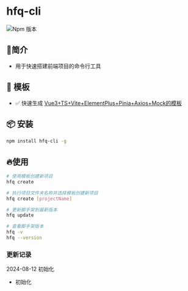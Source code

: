 #  hfq-cli
![Npm 版本](https://img.shields.io/badge/hfq-cli_v0.0.1-blue)

## 📖简介
- 用于快速搭建前端项目的命令行工具

## 📕 模板
-  ✅ 快速生成 [Vue3+TS+Vite+ElementPlus+Pinia+Axios+Mock的模板](https://gitee.com/hhfuq/forest-pro.git)

## 📦 安装

```bash
npm install hfq-cli -g
```
## 🔥使用

```bash
# 使用模板创建新项目
hfq create 

# 执行项目文件夹名称并选择模板创建新项目
hfq create [projectName]

# 更新脚手架到最新版本
hfq update

# 查看脚手架版本
hfq -v
hfq --version

```

### 更新记录
2024-08-12 初始化
- 初始化
